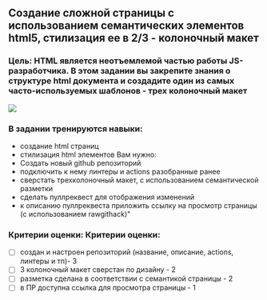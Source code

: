 ## Создание сложной страницы с использованием семантических элементов html5, стилизация ее в 2/3 - колоночный макет

### Цель: HTML является неотъемлемой частью работы JS-разработчика. В этом задании вы закрепите знания о структуре html документа и создадите один из самых часто-используемых шаблонов - трех колоночный макет

![](https://upload.wikimedia.org/wikipedia/commons/5/50/%D0%A2%D1%80%D1%91%D1%85%D0%BA%D0%BE%D0%BB%D0%BE%D0%BD%D0%BE%D1%87%D0%BD%D1%8B%D0%B9_%D1%82%D0%B8%D0%BF%D0%BE%D0%B2%D0%BE%D0%B9_%D0%B2%D0%B5%D0%B1-%D0%BC%D0%B0%D0%BA%D0%B5%D1%82.png)

### В задании тренируются навыки:

- создание html страниц
- стилизация html элементов
  Вам нужно:
- Создать новый github репозиторий
- подключить к нему линтеры и actions разобранные ранее
- сверстать трехколоночный макет, с использованием семантической разметки
- сделать пуллреквест для отображения изменений
- к описанию пуллреквеста приложить ссылку на просмотр страницы (с использованием rawgithack)"

### Критерии оценки: Критерии оценки:

- [ ] создан и настроен репозиторий (название, описание, actions, линтеры и тп)- 3
- [ ] 3 колоночный макет сверстан по дизайну - 2
- [ ] разметка сделана в соответствии с семантикой страницы - 2
- [ ] в ПР доступна ссылка для просмотра страницы - 1
